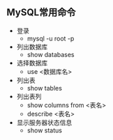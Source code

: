 <!--

 * @Description: 
 * @Author: Tjg
 * @Date: 2021-09-16 20:48:53
 * @LastEditTime: 2021-09-16 21:17:37
 * @LastEditors: Please set LastEditors
-->

## MySQL常用命令

- 登录
   - mysql -u root -p
- 列出数据库
   - show databases
- 选择数据库
   - use <数据库名>
- 列出表
   - show tables
- 列出表列
   - show columns from <表名>
   - describe <表名>
- 显示服务器状态信息
   - show status

